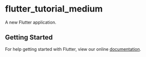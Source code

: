# flutter_tutorial_medium

A new Flutter application.

## Getting Started

For help getting started with Flutter, view our online
[documentation](https://flutter.io/).
